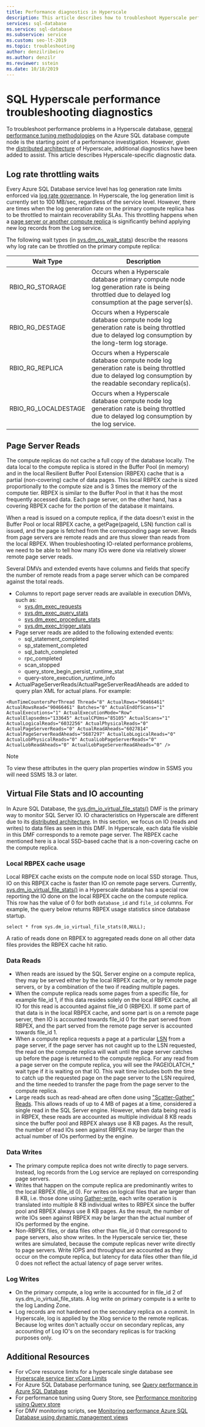 ```yaml
---
title: Performance diagnostics in Hyperscale
description: This article describes how to troubleshoot Hyperscale performance problems in Azure SQL Database.
services: sql-database
ms.service: sql-database
ms.subservice: service
ms.custom: seo-lt-2019
ms.topic: troubleshooting
author: denzilribeiro
ms.author: denzilr
ms.reviewer: sstein
ms.date: 10/18/2019
---
```



# SQL Hyperscale performance troubleshooting diagnostics


To troubleshoot performance problems in a Hyperscale database, [general performance tuning methodologies](sql-database-monitor-tune-overview.md) on the Azure SQL database compute node is the starting point of a performance investigation. However, given the [distributed architecture](sql-database-service-tier-hyperscale.md#distributed-functions-architecture) of Hyperscale, additional diagnostics have been added to assist. This article describes Hyperscale-specific diagnostic data.


## Log rate throttling waits


Every Azure SQL Database service level has log generation rate limits enforced via [log rate governance](sql-database-resource-limits-database-server.md#transaction-log-rate-governance). In Hyperscale, the log generation limit is currently set to 100 MB/sec, regardless of the service level. However, there are times when the log generation rate on the primary compute replica has to be throttled to maintain recoverability SLAs. This throttling happens when a [page server or another compute replica](sql-database-service-tier-hyperscale.md#distributed-functions-architecture) is significantly behind applying new log records from the Log service.

The following wait types (in [sys.dm_os_wait_stats](/sql/relational-databases/system-dynamic-management-views/sys-dm-os-wait-stats-transact-sql/)) describe the reasons why log rate can be throttled on the primary compute replica:

|Wait Type    |Description                         |
|-------------          |------------------------------------|
|RBIO_RG_STORAGE        | Occurs when a Hyperscale database primary compute node log generation rate is being throttled due to delayed log consumption at the page server(s).         |
|RBIO_RG_DESTAGE        | Occurs when a Hyperscale database compute node log generation rate is being throttled due to delayed log consumption by the long-term log storage.         |
|RBIO_RG_REPLICA        | Occurs when a Hyperscale database compute node log generation rate is being throttled due to delayed log consumption by the readable secondary replica(s).         |
|RBIO_RG_LOCALDESTAGE   | Occurs when a Hyperscale database compute node log generation rate is being throttled due to delayed log consumption by the log service.         |


## Page Server Reads

The compute replicas do not cache a full copy of the database locally. The data local to the compute replica is stored in the Buffer Pool (in memory) and in the local Resilient Buffer Pool Extension (RBPEX) cache that is a partial (non-covering) cache of data pages. This local RBPEX cache is sized proportionally to the compute size and is 3 times the memory of the compute tier. RBPEX is similar to the Buffer Pool in that it has the most frequently accessed data. Each page server, on the other hand, has a covering RBPEX cache for the portion of the database it maintains.
 
When a read is issued on a compute replica, if the data doesn't exist in the Buffer Pool or local RBPEX cache, a getPage(pageId, LSN) function call is issued, and the page is fetched from the corresponding page server. Reads from page servers are remote reads and are thus slower than reads from the local RBPEX. When troubleshooting IO-related performance problems, we need to be able to tell how many IOs were done via relatively slower remote page server reads.

Several DMVs and extended events have columns and fields that specify the number of remote reads from a page server which can be compared against the total reads. 

- Columns to report page server reads are available in execution DMVs, such as:
    - [sys.dm_exec_requests](/sql/relational-databases/system-dynamic-management-views/sys-dm-exec-requests-transact-sql/)
    - [sys.dm_exec_query_stats](/sql/relational-databases/system-dynamic-management-views/sys-dm-exec-query-stats-transact-sql/)
    - [sys.dm_exec_procedure_stats](/sql/relational-databases/system-dynamic-management-views/sys-dm-exec-procedure-stats-transact-sql/)
    - [sys.dm_exec_trigger_stats](/sql/relational-databases/system-dynamic-management-views/sys-dm-exec-trigger-stats-transact-sql/)
- Page server reads are added to the following extended events:
    - sql_statement_completed
    - sp_statement_completed
    - sql_batch_completed
    - rpc_completed
    - scan_stopped
    - query_store_begin_persist_runtime_stat
    - query-store_execution_runtime_info
- ActualPageServerReads/ActualPageServerReadAheads are added to query plan XML for actual plans. For example:

`<RunTimeCountersPerThread Thread="8" ActualRows="90466461" ActualRowsRead="90466461" Batches="0" ActualEndOfScans="1" ActualExecutions="1" ActualExecutionMode="Row" ActualElapsedms="133645" ActualCPUms="85105" ActualScans="1" ActualLogicalReads="6032256" ActualPhysicalReads="0" ActualPageServerReads="0" ActualReadAheads="6027814" ActualPageServerReadAheads="5687297" ActualLobLogicalReads="0" ActualLobPhysicalReads="0" ActualLobPageServerReads="0" ActualLobReadAheads="0" ActualLobPageServerReadAheads="0" />`

> [!NOTE]
> To view these attributes in the query plan properties window in SSMS you will need SSMS 18.3 or later.


## Virtual File Stats and IO accounting

In Azure SQL Database, the [sys.dm_io_virtual_file_stats()](/sql/relational-databases/system-dynamic-management-views/sys-dm-io-virtual-file-stats-transact-sql/) DMF is the primary way to monitor SQL Server IO. IO characteristics on Hyperscale are different due to its [distributed architecture](sql-database-service-tier-hyperscale.md#distributed-functions-architecture). In this section, we focus on IO (reads and writes) to data files as seen in this DMF. In Hyperscale, each data file visible in this DMF corresponds to a remote page server. The RBPEX cache mentioned here is a local SSD-based cache that is a non-covering cache on the compute replica.


### Local RBPEX cache usage

Local RBPEX cache exists on the compute node on local SSD storage. Thus, IO on this RBPEX cache is faster than IO on remote page servers. Currently, [sys.dm_io_virtual_file_stats()](/sql/relational-databases/system-dynamic-management-views/sys-dm-io-virtual-file-stats-transact-sql/) in a Hyperscale database has a special row reporting the IO done on the local RBPEX cache on the compute replica. This row has the value of 0 for both `database_id` and `file_id` columns. For example, the query below returns RBPEX usage statistics since database startup.

`select * from sys.dm_io_virtual_file_stats(0,NULL);`

A ratio of reads done on RBPEX to aggregated reads done on all other data files provides the RBPEX cache hit ratio.


### Data Reads

- When reads are issued by the SQL Server engine on a compute replica, they may be served either by the local RBPEX cache, or by remote page servers, or by a combination of the two if reading multiple pages.
- When the compute replica reads some pages from a specific file, for example file_id 1, if this data resides solely on the local RBPEX cache, all IO for this read is accounted against file_id 0 (RBPEX). If some part of that data is in the local RBPEX cache, and some part is on a remote page server, then IO is accounted towards file_id 0 for the part served from RBPEX, and the part served from the remote page server is accounted towards file_id 1. 
- When a compute replica requests a page at a particular [LSN](/sql/relational-databases/sql-server-transaction-log-architecture-and-management-guide/) from a page server, if the page server has not caught up to the LSN requested, the read on the compute replica will wait until the page server catches up before the page is returned to the compute replica. For any read from a page server on the compute replica, you will see the PAGEIOLATCH_* wait type if it is waiting on that IO. This wait time includes both the time to catch up the requested page on the page server to the LSN required, and the time needed to transfer the page from the page server to the compute replica.
- Large reads such as read-ahead are often done using ["Scatter-Gather" Reads](/sql/relational-databases/reading-pages/). This allows reads of up to 4 MB of pages at a time, considered a single read in the SQL Server engine. However, when data being read is in RBPEX, these reads are accounted as multiple individual 8 KB reads since the buffer pool and RBPEX always use 8 KB pages. As the result, the number of read IOs seen against RBPEX may be larger than the actual number of IOs performed by the engine.


### Data Writes

- The primary compute replica does not write directly to page servers. Instead, log records from the Log service are replayed on corresponding page servers. 
- Writes that happen on the compute replica are predominantly writes to the local RBPEX (file_id 0). For writes on logical files that are larger than 8 KB, i.e. those done using [Gather-write](/sql/relational-databases/writing-pages/), each write operation is translated into multiple 8 KB individual writes to RBPEX since the buffer pool and RBPEX always use 8 KB pages. As the result, the number of write IOs seen against RBPEX may be larger than the actual number of IOs performed by the engine.
- Non-RBPEX files, or data files other than file_id 0 that correspond to page servers, also show writes. In the Hyperscale service tier, these writes are simulated, because the compute replicas never write directly to page servers. Write IOPS and throughput are accounted as they occur on the compute replica, but latency for data files other than file_id 0 does not reflect the actual latency of page server writes.

### Log Writes

- On the primary compute, a log write is accounted for in file_id 2 of sys.dm_io_virtual_file_stats. A log write on primary compute is a write to the log Landing Zone.
- Log records are not hardened on the secondary replica on a commit. In Hyperscale, log is applied by the Xlog service to the remote replicas. Because log writes don't actually occur on secondary replicas, any accounting of Log IO's on the secondary replicas is for tracking purposes only.

## Additional Resources

- For vCore resource limits for a hyperscale single database see [Hyperscale service tier vCore Limits](sql-database-vcore-resource-limits-single-databases.md#hyperscale---provisioned-compute---gen5)
- For Azure SQL Database performance tuning, see [Query performance in Azure SQL Database](sql-database-performance-guidance.md)
- For performance tuning using Query Store, see [Performance monitoring using Query store](/sql/relational-databases/performance/monitoring-performance-by-using-the-query-store/)
- For DMV monitoring scripts, see [Monitoring performance Azure SQL Database using dynamic management views](sql-database-monitoring-with-dmvs.md)

